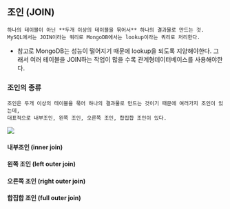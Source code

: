 ## 조인 (JOIN)
    하나의 테이블이 아닌 **두개 이상의 테이블을 묶어서** 하나의 결과물로 만드는 것.
    MySQL에서는 JOIN이라는 쿼리로 MongoDB에서는 lookup이라는 쿼리로 처리한다.

* 참고로 MongoDB는 성능이 떨어지기 때문에 lookup을 되도록 지양해야한다. 그래서 여러 테이블을 JOIN하는 작업이 많을 수록 관계형데이터베이스를 사용해야한다.

### 조인의 종류
    조인은 두개 이상의 테이블을 묶어 하나의 결과물로 만드는 것이기 때문에 여러가지 조인이 있는데, 
    대표적으로 내부조인, 왼쪽 조인, 오른쪽 조인, 합집합 조인이 있다.

<img src="https://i.ibb.co/0skHY82/2022-02-24-6-58-10.png">

#### 내부조인 (inner join)
    
#### 왼쪽 조인 (left outer join)
#### 오른쪽 조인 (right outer join)
#### 합집합 조인 (full outer join)